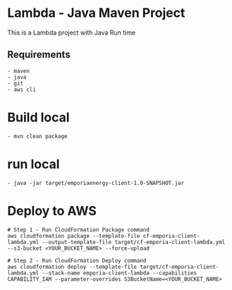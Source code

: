 # Lambda - Java Maven Project
This is a Lambda project with Java Run time

## Requirements
	- maven
	- java
	- git
	- aws cli


# Build local
	- mvn clean package

# run local
	- java -jar target/emporiaenergy-client-1.0-SNAPSHOT.jar

# Deploy to AWS

	# Step 1 - Run CloudFormation Package command
	aws cloudformation package --template-file cf-emporia-client-lambda.yml --output-template-file target/cf-emporia-client-lambda.yml --s3-bucket <YOUR_BUCKET_NAME> --force-upload

	# Step 2 - Run CloudFormation Deploy command
	aws cloudformation deploy --template-file target/cf-emporia-client-lambda.yml --stack-name emporia-client-lambda --capabilities CAPABILITY_IAM --parameter-overrides S3BucketName=<YOUR_BUCKET_NAME>
	



